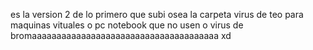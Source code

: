 es la version 2 de lo primero que subi osea  la carpeta virus de teo para maquinas vituales o pc notebook que no usen o virus de bromaaaaaaaaaaaaaaaaaaaaaaaaaaaaaaaaaaaaaa xd
